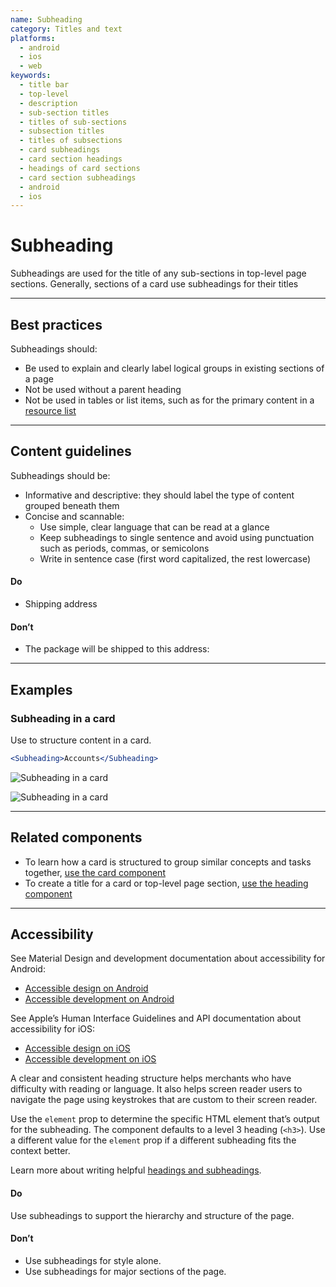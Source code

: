 ```yaml
---
name: Subheading
category: Titles and text
platforms:
  - android
  - ios
  - web
keywords:
  - title bar
  - top-level
  - description
  - sub-section titles
  - titles of sub-sections
  - subsection titles
  - titles of subsections
  - card subheadings
  - card section headings
  - headings of card sections
  - card section subheadings
  - android
  - ios
---
```


# Subheading

Subheadings are used for the title of any sub-sections in top-level page
sections. Generally, sections of a card use subheadings for their titles

---

## Best practices

Subheadings should:

- Be used to explain and clearly label logical groups in existing sections of a page
- Not be used without a parent heading
- Not be used in tables or list items, such as for the primary content in a [resource list](https://polaris.shopify.com/components/lists-and-tables/resource-list)

---

## Content guidelines

Subheadings should be:

- Informative and descriptive: they should label the type of content grouped
  beneath them
- Concise and scannable:
  - Use simple, clear language that can be read at a glance
  - Keep subheadings to single sentence and avoid using punctuation such as
    periods, commas, or semicolons
  - Write in sentence case (first word capitalized, the rest lowercase)

<!-- usagelist -->

#### Do

- Shipping address

#### Don’t

- The package will be shipped to this address:

<!-- end -->

---

## Examples

### Subheading in a card

Use to structure content in a card.

```jsx
<Subheading>Accounts</Subheading>
```

<!-- content-for: android -->

![Subheading in a card](https://polaris.shopify.com/public_images/components/Subheading/android/default@2x.png)

<!-- /content-for -->

<!-- content-for: ios -->

![Subheading in a card](https://polaris.shopify.com/public_images/components/Subheading/ios/default@2x.png)

<!-- /content-for -->

---

## Related components

- To learn how a card is structured to group similar concepts and tasks together, [use the card component](https://polaris.shopify.com/components/structure/card)
- To create a title for a card or top-level page section, [use the heading component](https://polaris.shopify.com/components/titles-and-text/heading)

---

## Accessibility

<!-- content-for: android -->

See Material Design and development documentation about accessibility for Android:

- [Accessible design on Android](https://material.io/design/usability/accessibility.html)
- [Accessible development on Android](https://developer.android.com/guide/topics/ui/accessibility/)

<!-- /content-for -->

<!-- content-for: ios -->

See Apple’s Human Interface Guidelines and API documentation about accessibility for iOS:

- [Accessible design on iOS](https://developer.apple.com/design/human-interface-guidelines/ios/app-architecture/accessibility/)
- [Accessible development on iOS](https://developer.apple.com/accessibility/ios/)

<!-- /content-for -->

<!-- content-for: web -->

A clear and consistent heading structure helps merchants who have difficulty with reading or language. It also helps screen reader users to navigate the page using keystrokes that are custom to their screen reader.

Use the `element` prop to determine the specific HTML element that’s output for the subheading. The component defaults to a level 3 heading (`<h3>`). Use a different value for the `element` prop if a different subheading fits the context better.

Learn more about writing helpful [headings and subheadings](https://polaris.shopify.com/content/actionable-language#section-headings-and-subheadings).

<!-- usageblock -->

#### Do

Use subheadings to support the hierarchy and structure of the page.

#### Don’t

- Use subheadings for style alone.
- Use subheadings for major sections of the page.

<!-- end -->

<!-- /content-for -->
